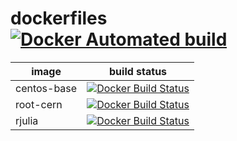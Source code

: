 # dockerfiles [![Docker Automated build](https://img.shields.io/docker/automated/gipert/baseos-containers.svg)](https://hub.docker.com/r/gipert/baseos-containers)

| image | build status |
| ----- | ------------ |
| centos-base | [![Docker Build Status](https://img.shields.io/docker/build/gipert/centos-base.svg)](https://hub.docker.com/r/gipert/centos-base) |
| root-cern | [![Docker Build Status](https://img.shields.io/docker/build/gipert/root-cern.svg)](https://hub.docker.com/r/gipert/root-cern) |
| rjulia | [![Docker Build Status](https://img.shields.io/docker/build/gipert/rjulia.svg)](https://hub.docker.com/r/gipert/rjulia) |

